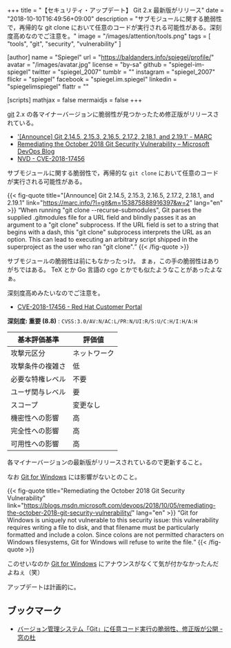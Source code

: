 +++
title = "【セキュリティ・アップデート】 Git 2.x 最新版がリリース"
date = "2018-10-10T16:49:56+09:00"
description = "サブモジュールに関する脆弱性で，再帰的な git clone において任意のコードが実行される可能性がある。深刻度高めなのでご注意を。"
image = "/images/attention/tools.png"
tags  = [ "tools", "git", "security", "vulnerability" ]

[author]
  name      = "Spiegel"
  url       = "https://baldanders.info/spiegel/profile/"
  avatar    = "/images/avatar.jpg"
  license   = "by-sa"
  github    = "spiegel-im-spiegel"
  twitter   = "spiegel_2007"
  tumblr    = ""
  instagram = "spiegel_2007"
  flickr    = "spiegel"
  facebook  = "spiegel.im.spiegel"
  linkedin  = "spiegelimspiegel"
  flattr    = ""

[scripts]
  mathjax = false
  mermaidjs = false
+++

[git] 2.x の各マイナーバージョンに脆弱性が見つかったため修正版がリリースされている。

- ['[Announce] Git 2.14.5, 2.15.3, 2.16.5, 2.17.2, 2.18.1, and 2.19.1' - MARC](https://marc.info/?l=git&m=153875888916397&w=2)
- [Remediating the October 2018 Git Security Vulnerability – Microsoft DevOps Blog](https://blogs.msdn.microsoft.com/devops/2018/10/05/remediating-the-october-2018-git-security-vulnerability/)
- [NVD - CVE-2018-17456](https://nvd.nist.gov/vuln/detail/CVE-2018-17456)

サブモジュールに関する脆弱性で，再帰的な `git clone` において任意のコードが実行される可能性がある。

{{< fig-quote title="[Announce] Git 2.14.5, 2.15.3, 2.16.5, 2.17.2, 2.18.1, and 2.19.1" link="https://marc.info/?l=git&m=153875888916397&w=2" lang="en" >}}
<q>When running "git clone --recurse-submodules", Git parses the supplied .gitmodules file for a URL field and blindly passes it as an argument to a "git clone" subprocess.  If the URL field is set to a string that begins with a dash, this "git clone" subprocess interprets the URL as an option.  This can lead to executing an arbitrary script shipped in the superproject as the user who ran "git clone".</q>
{{< /fig-quote >}}

サブモジュールの脆弱性は前にもなかったっけ。
まぁ，この手の脆弱性はありがちではある。
TeX とか Go 言語の cgo とかでも似たようなことがあったよなぁ。

深刻度高めみたいなのでご注意を。

- [CVE-2018-17456 - Red Hat Customer Portal](https://access.redhat.com/security/cve/cve-2018-17456)

**深刻度: 重要 (8.8)** : `CVSS:3.0/AV:N/AC:L/PR:N/UI:R/S:U/C:H/I:H/A:H`

| 基本評価基準     | 評価値       |
| ---------------- | ------------ |
| 攻撃元区分       | ネットワーク |
| 攻撃条件の複雑さ | 低           |
| 必要な特権レベル | 不要         |
| ユーザ関与レベル | 要           |
| スコープ         | 変更なし     |
| 機密性への影響   | 高           |
| 完全性への影響   | 高           |
| 可用性への影響   | 高           |


各マイナーバージョンの最新版がリリースされているので更新すること。

なお [Git for Windows] には影響がないとのこと。

{{< fig-quote title="Remediating the October 2018 Git Security Vulnerability" link="https://blogs.msdn.microsoft.com/devops/2018/10/05/remediating-the-october-2018-git-security-vulnerability/" lang="en" >}}
<q>Git for Windows is uniquely not vulnerable to this security issue: this vulnerability requires writing a file to disk, and that filename must be particularly formatted and include a colon. Since colons are not permitted characters on Windows filesystems, Git for Windows will refuse to write the file.</q>
{{< /fig-quote >}}

このせいなのか [Git for Windows] にアナウンスがなくて気が付かなかったんだよねぇ（笑）

アップデートは計画的に。

## ブックマーク

- [バージョン管理システム「Git」に任意コード実行の脆弱性、修正版が公開 - 窓の杜](https://forest.watch.impress.co.jp/docs/news/1146/869/index.html)

[git]: https://git-scm.com/
[Git for Windows]: https://gitforwindows.org/
